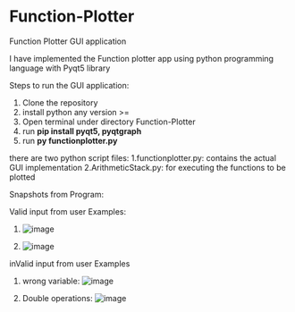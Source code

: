 # Function-Plotter
Function Plotter GUI application 

I have implemented the Function plotter app using python programming language with Pyqt5 library

Steps to run the GUI application:
1. Clone the repository 
2. install python any version >= 
3. Open terminal under directory Function-Plotter
4. run **pip install pyqt5, pyqtgraph**
5. run **py functionplotter.py**


there are two python script files:
1.functionplotter.py: contains the actual GUI implementation
2.ArithmeticStack.py: for executing the functions to be plotted



Snapshots from Program:

Valid input from user Examples:
1. ![image](https://user-images.githubusercontent.com/51798396/169177181-3d64c8db-db1a-4fdb-a466-8ddb6944b372.png)

2. ![image](https://user-images.githubusercontent.com/51798396/169177272-79b74348-db47-46c1-8c65-bf300c9498ec.png)

inValid input from user Examples


1. wrong variable: ![image](https://user-images.githubusercontent.com/51798396/169177412-abd355e4-3ada-439d-84d3-17974ef7691a.png)

2. Double operations: ![image](https://user-images.githubusercontent.com/51798396/169177453-a7dc6b5e-408f-4b88-ad7e-5773142d16a2.png)
